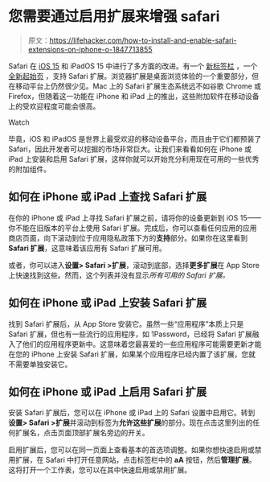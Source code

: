 # 您需要通过启用扩展来增强 safari

> 原文：<https://lifehacker.com/how-to-install-and-enable-safari-extensions-on-iphone-o-1847713855>

Safari 在 [iOS 15](https://lifehacker.com/36-of-the-best-new-ios-15-features-for-iphone-1847674175) 和 iPadOS 15 中进行了多方面的改进。有一个 [新标签栏](https://lifehacker.com/you-should-embrace-safaris-new-search-bar-actually-1847709642) ，一个 [全新起始页](https://lifehacker.com/another-good-reason-to-use-safari-on-your-iphone-1847569724) ，支持 Safari 扩展。浏览器扩展是桌面浏览体验的一个重要部分，但在移动平台上仍然很少见。Mac 上的 Safari 扩展生态系统远不如谷歌 Chrome 或 Firefox，但随着这一功能在 iPhone 和 iPad 上的推出，这些附加软件在移动设备上的受欢迎程度可能会很高。

Watch

毕竟，iOS 和 iPadOS 是世界上最受欢迎的移动设备平台，而且由于它们都预装了 Safari，因此开发者可以挖掘的市场非常巨大。让我们来看看如何在 iPhone 或 iPad 上安装和启用 Safari 扩展，这样你就可以开始充分利用现在可用的一些优秀的附加组件。

## 如何在 iPhone 或 iPad 上查找 Safari 扩展

在你的 iPhone 或 iPad 上寻找 Safari 扩展之前，请将你的设备更新到 iOS 15——你不能在旧版本的平台上使用 Safari 扩展。完成后，你可以查看任何应用的应用商店页面，向下滚动到位于应用隐私政策下方的**支持**部分。如果你在这里看到 **Safari 扩展**，这意味着该应用有 Safari 扩展可用。

或者，你可以进入**设置> Safari >扩展**，滚动到底部，选择**更多扩展**在 App Store 上快速找到这些。然而，这个列表并没有显示*所有可用的 Safari 扩展。*

## 如何在 iPhone 或 iPad 上安装 Safari 扩展

找到 Safari 扩展后，从 App Store 安装它。虽然一些“应用程序”本质上只是 Safari 扩展，但也有一些流行的应用程序，如 1Password，已经将 Safari 扩展融入了他们的应用程序更新中。这意味着您最喜爱的一些应用程序可能需要更新才能在您的 iPhone 上安装 Safari 扩展，如果某个应用程序已经内置了该扩展，您就不需要单独安装它。

## 如何在 iPhone 或 iPad 上启用 Safari 扩展

安装 Safari 扩展后，您可以在 iPhone 或 iPad 上的 Safari 设置中启用它。转到**设置> Safari >扩展**并滚动到标签为**允许这些扩展**的部分。现在点击这里列出的任何扩展名，点击页面顶部扩展名旁边的开关。

启用扩展后，您可以在同一页面上查看基本的首选项调整。如果你想快速启用或禁用扩展，在 Safari 中打开任意网站，点击标签栏中的 **aA** 按钮，然后**管理扩展**。这将打开一个工作表，您可以在其中快速启用或禁用扩展。